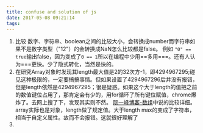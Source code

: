 ```yaml
---
title: confuse and solution of js
date: 2017-05-08 09:21:14
tags:
---
```

1. 比较
数字、字符串、boolean之间的比较大小，会转换成number而字符串如果不是数字类型（"12"）的会转换成NaN怎么比较都是false。
例如 `"0" == true`输出false，因为变成了`0 ==
1`所以在编程中少用==多用===。还有人认为===更快。少了隐式转化，当然是快的。
2. 在研究Array对象时发现其length最大值是2的32次方-1，即4294967295;碰见这种极限的，一定要搞搞事情。但如果设置了4294967296后并没有报错，但是length依然是4294967295；很是疑惑。如果这个大于length的值把之前的数值键位占用了，那肯定会有少的，用for循环了所有键位赋值，chrome爆炸了。去网上搜了下，发现其实则不然。
[阮一峰博客-数组](http://javascript.ruanyifeng.com/grammar/array.html)中说的比较详细。array实际也是对象，length做了规定值。大于length
max的变成了字符串，相当于自定义属性。故而不会报错。这就很好理解了
3. 

